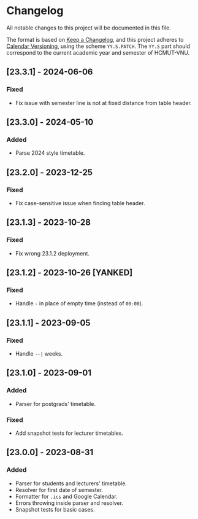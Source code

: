 # Changelog

All notable changes to this project will be documented in this file.

The format is based on [Keep a Changelog](https://keepachangelog.com/en/1.0.0/), and this project
adheres to [Calendar Versioning](https://calver.org/), using the scheme `YY.S.PATCH`. The `YY.S`
part should correspond to the current academic year and semester of HCMUT-VNU.

## [23.3.1] - 2024-06-06

### Fixed

- Fix issue with semester line is not at fixed distance from table header.

## [23.3.0] - 2024-05-10

### Added

- Parse 2024 style timetable.

## [23.2.0] - 2023-12-25

### Fixed

- Fix case-sensitive issue when finding table header.

## [23.1.3] - 2023-10-28

### Fixed

- Fix wrong 23.1.2 deployment.

## [23.1.2] - 2023-10-26 [YANKED]

### Fixed

- Handle `-` in place of empty time (instead of `00:00`).

## [23.1.1] - 2023-09-05

### Fixed

- Handle `--|` weeks.

## [23.1.0] - 2023-09-01

### Added

- Parser for postgrads' timetable.

### Fixed

- Add snapshot tests for lecturer timetables.

## [23.0.0] - 2023-08-31

### Added

- Parser for students and lecturers' timetable.
- Resolver for first date of semester.
- Formatter for `.ics` and Google Calendar.
- Errors throwing inside parser and resolver.
- Snapshot tests for basic cases.
